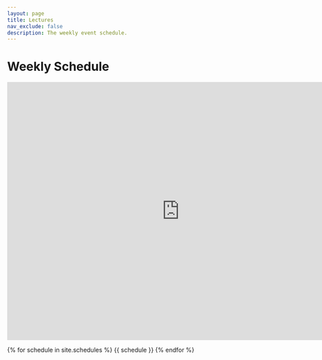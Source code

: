 ```yaml
---
layout: page
title: Lectures
nav_exclude: false
description: The weekly event schedule.
---
```


# Weekly Schedule

<iframe src="https://docs.google.com/spreadsheets/d/e/2PACX-1vSyvXLfZws2U5pKoXoKAH5apWmNX1ab-aD5PW1cpRgX3MUQ52zCPAeurXtdGfA5nKZmjSGIA0di7q8r/pubhtml?gid=0&amp;single=true&amp;widget=true&amp;headers=false" style="border: 0" width="800" height="600" frameborder="0" scrolling="no"></iframe>

{% for schedule in site.schedules %}
{{ schedule }}
{% endfor %}
